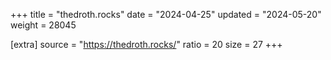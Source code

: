 +++
title = "thedroth.rocks"
date = "2024-04-25"
updated = "2024-05-20"
weight = 28045

[extra]
source = "https://thedroth.rocks/"
ratio = 20
size = 27
+++
